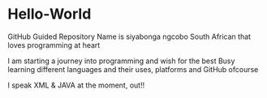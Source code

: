 # Hello-World
GitHub Guided Repository
Name is siyabonga ngcobo
South African that loves programming at heart

I am starting a journey into programming and wish for the best
Busy learning different languages and their uses, platforms and GitHub ofcourse

I speak XML & JAVA at the moment, out!!
